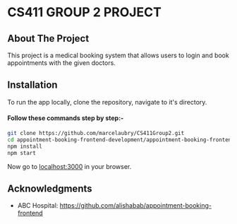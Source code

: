 <!-- CS411 GROUP 2 PROJECT -->
# CS411 GROUP 2 PROJECT


<!-- ABOUT THE PROJECT -->
## About The Project

This project is a medical booking system that allows users to login and book appointments with the given doctors.

<!-- INSTALLATION -->

## Installation

To run the app locally, clone the repository, navigate to it's directory.

#### Follow these commands step by step:-

```bash
git clone https://github.com/marcelaubry/CS411Group2.git
cd appointment-booking-frontend-development/appointment-booking-frontend-development/public
npm install
npm start
```

Now go to [localhost:3000](http://localhost:3000) in your browser.

<!-- acknowledgments -->

## Acknowledgments

- ABC Hospital: https://github.com/alishabab/appointment-booking-frontend
